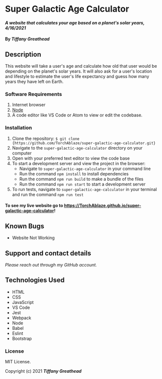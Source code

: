# Super Galactic Age Calculator

#### _A website that calculates your age based on a planet's solar years, 4/16/2021_

#### By _**Tiffany Greathead**_

## Description

This website will take a user's age and calculate how old that user would be depending on the planet's solar years. It will also ask for a user's location and lifestyle to estimate the user's life expectancy and guess how many years they have left on Earth.

### Software Requirements

1. Internet browser
2. [Node](https://nodejs.org/en/)
3. A code editor like VS Code or Atom to view or edit the codebase.

### Installation

1. Clone the repository: `$ git clone {https://github.com/TorchAblaze/super-galactic-age-calculator.git}`
2. Navigate to the `super-galactic-age-calculator` directory on your computer
3. Open with your preferred text editor to view the code base
4. To start a development server and view the project in the browser:
   - Navigate to `super-galactic-age-calculator` in your command line
   - Run the command `npm install` to install dependencies
   - Run the command `npm run build` to make a bundle of the files
   - Run the command `npm run start` to start a development server
5. To run tests, navigate to `super-galactic-age-calculator` in your terminal and run the command `npm run test`

#### To see my live website go to https://TorchAblaze.github.io/super-galactic-age-calculator!

## Known Bugs

- Website Not Working

## Support and contact details

_Please reach out through my GitHub account._

## Technologies Used

- HTML
- CSS
- JavaScript
- VS Code
- Jest
- Webpack
- Node
- Babel
- Eslint
- Bootstrap

### License

MIT License.

Copyright (c) 2021 **_Tiffany Greathead_**

